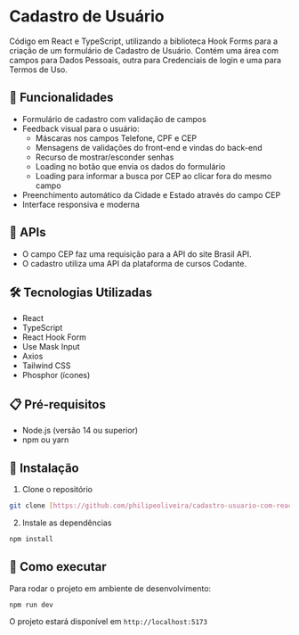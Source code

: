 # Cadastro de Usuário

Código em React e TypeScript, utilizando a biblioteca Hook Forms para a criação de um formulário de Cadastro de Usuário. Contém uma área com campos para Dados Pessoais, outra para Credenciais de login e uma para Termos de Uso.

## 🚀 Funcionalidades

-  Formulário de cadastro com validação de campos
-  Feedback visual para o usuário:
   -  Máscaras nos campos Telefone, CPF e CEP
   -  Mensagens de validações do front-end e vindas do back-end
   -  Recurso de mostrar/esconder senhas
   -  Loading no botão que envia os dados do formulário
   -  Loading para informar a busca por CEP ao clicar fora do mesmo campo
-  Preenchimento automático da Cidade e Estado através do campo CEP
-  Interface responsiva e moderna

## 🔌 APIs

-  O campo CEP faz uma requisição para a API do site Brasil API.
-  O cadastro utiliza uma API da plataforma de cursos Codante.

## 🛠️ Tecnologias Utilizadas

-  React
-  TypeScript
-  React Hook Form
-  Use Mask Input
-  Axios
-  Tailwind CSS
-  Phosphor (ícones)

## 📋 Pré-requisitos

-  Node.js (versão 14 ou superior)
-  npm ou yarn

## 🔧 Instalação

1. Clone o repositório

```bash
git clone [https://github.com/philipeoliveira/cadastro-usuario-com-react-hook-form]
```

2. Instale as dependências

```bash
npm install
```

## 🚀 Como executar

Para rodar o projeto em ambiente de desenvolvimento:

```bash
npm run dev
```

O projeto estará disponível em `http://localhost:5173`
